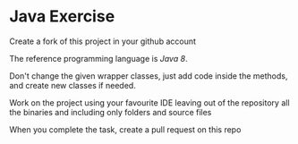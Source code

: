 # Java Exercise

Create a fork of this project in your github account

The reference programming language is *Java 8*.

Don't change the given wrapper classes, just add code inside the methods, and create new classes if needed.

Work on the project using your favourite IDE leaving out of the repository all the binaries and including only folders and source files

When you complete the task, create a pull request on this repo

